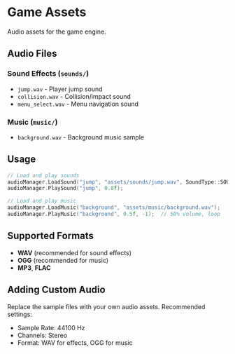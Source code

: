 # Game Assets

Audio assets for the game engine.

## Audio Files

### Sound Effects (`sounds/`)
- `jump.wav` - Player jump sound
- `collision.wav` - Collision/impact sound
- `menu_select.wav` - Menu navigation sound

### Music (`music/`)
- `background.wav` - Background music sample

## Usage

```cpp
// Load and play sounds
audioManager.LoadSound("jump", "assets/sounds/jump.wav", SoundType::SOUND_EFFECT);
audioManager.PlaySound("jump", 0.8f);

// Load and play music
audioManager.LoadMusic("background", "assets/music/background.wav");
audioManager.PlayMusic("background", 0.5f, -1);  // 50% volume, loop
```

## Supported Formats
- **WAV** (recommended for sound effects)
- **OGG** (recommended for music)
- **MP3**, **FLAC**

## Adding Custom Audio
Replace the sample files with your own audio assets. Recommended settings:
- Sample Rate: 44100 Hz
- Channels: Stereo
- Format: WAV for effects, OGG for music
